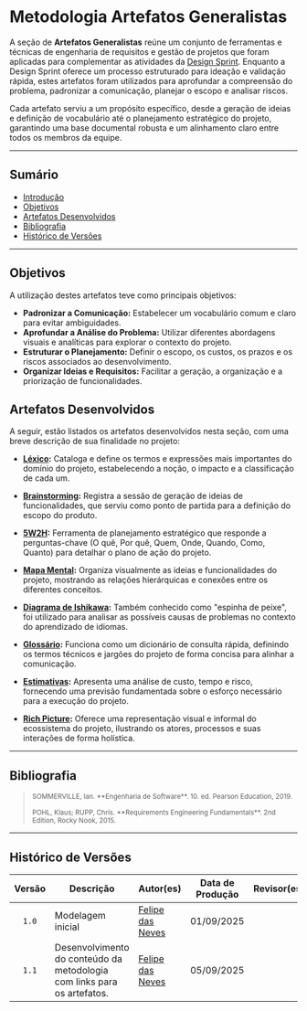 # Metodologia Artefatos Generalistas

A seção de **Artefatos Generalistas** reúne um conjunto de ferramentas e técnicas de engenharia de requisitos e gestão de projetos que foram aplicadas para complementar as atividades da [Design Sprint](./designSprint/metodologiaSprint.md). Enquanto a Design Sprint oferece um processo estruturado para ideação e validação rápida, estes artefatos foram utilizados para aprofundar a compreensão do problema, padronizar a comunicação, planejar o escopo e analisar riscos.

Cada artefato serviu a um propósito específico, desde a geração de ideias e definição de vocabulário até o planejamento estratégico do projeto, garantindo uma base documental robusta e um alinhamento claro entre todos os membros da equipe.

---

## Sumário
- [Introdução](#introdução)
- [Objetivos](#objetivos)
- [Artefatos Desenvolvidos](#artefatos-desenvolvidos)
- [Bibliografia](#bibliografia)
- [Histórico de Versões](#histórico-de-versões)

---

## Objetivos

A utilização destes artefatos teve como principais objetivos:

- **Padronizar a Comunicação:** Estabelecer um vocabulário comum e claro para evitar ambiguidades.
- **Aprofundar a Análise do Problema:** Utilizar diferentes abordagens visuais e analíticas para explorar o contexto do projeto.
- **Estruturar o Planejamento:** Definir o escopo, os custos, os prazos e os riscos associados ao desenvolvimento.
- **Organizar Ideias e Requisitos:** Facilitar a geração, a organização e a priorização de funcionalidades.

## Artefatos Desenvolvidos

A seguir, estão listados os artefatos desenvolvidos nesta seção, com uma breve descrição de sua finalidade no projeto:

- **[Léxico](./lexicos.md):** Cataloga e define os termos e expressões mais importantes do domínio do projeto, estabelecendo a noção, o impacto e a classificação de cada um.

- **[Brainstorming](./brainstorming.md):** Registra a sessão de geração de ideias de funcionalidades, que serviu como ponto de partida para a definição do escopo do produto.

- **[5W2H](./5w2h.md):** Ferramenta de planejamento estratégico que responde a perguntas-chave (O quê, Por quê, Quem, Onde, Quando, Como, Quanto) para detalhar o plano de ação do projeto.

- **[Mapa Mental](./mapaMental.md):** Organiza visualmente as ideias e funcionalidades do projeto, mostrando as relações hierárquicas e conexões entre os diferentes conceitos.

- **[Diagrama de Ishikawa](./ishikawa.md):** Também conhecido como "espinha de peixe", foi utilizado para analisar as possíveis causas de problemas no contexto do aprendizado de idiomas.

- **[Glossário](./glossario.md):** Funciona como um dicionário de consulta rápida, definindo os termos técnicos e jargões do projeto de forma concisa para alinhar a comunicação.

- **[Estimativas](./estimativas.md):** Apresenta uma análise de custo, tempo e risco, fornecendo uma previsão fundamentada sobre o esforço necessário para a execução do projeto.

- **[Rich Picture](./richPicture.md):** Oferece uma representação visual e informal do ecossistema do projeto, ilustrando os atores, processos e suas interações de forma holística.

---

## Bibliografia

> <p><small>SOMMERVILLE, Ian. **Engenharia de Software**. 10. ed. Pearson Education, 2019.</small></p>
> <p><small>POHL, Klaus; RUPP, Chris. **Requirements Engineering Fundamentals**. 2nd Edition, Rocky Nook, 2015.</small></p>

---

## Histórico de Versões

| Versão | Descrição | Autor(es) | Data de Produção | Revisor(es) | Data de Revisão | Incremento do Revisor|
| :----: | --------- | --------- | :--------------: | ----------- | :-------------: | :-------------: |
| `1.0` | Modelagem inicial | [Felipe das Neves](https://github.com/FelipeFreire-gf) | 01/09/2025 | | | |
| `1.1` | Desenvolvimento do conteúdo da metodologia com links para os artefatos. | [Felipe das Neves](https://github.com/FelipeFreire-gf) | 05/09/2025 | | | |